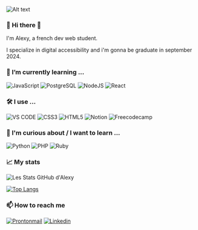 ![Alt text](https://www.ouaw.net/wp-content/uploads/2020/03/ebinm01-visuel-code-bg-cyan-45.jpg)

### 👋 Hi there 👋

I'm Alexy, a french dev web student.

I specialize in digital accessibility and i'm gonna be graduate in september 2024.




### 🌱 I’m currently learning ...

![JavaScript](https://img.shields.io/badge/JavaScript-323330?style=for-the-badge&logo=javascript&logoColor=F7DF1E)
![PostgreSQL](	https://img.shields.io/badge/PostgreSQL-316192?style=for-the-badge&logo=postgresql&logoColor=white)
![NodeJS](https://img.shields.io/badge/Node%20js-339933?style=for-the-badge&logo=nodedotjs&logoColor=white)
![React](https://img.shields.io/badge/React-20232A?style=for-the-badge&logo=react&logoColor=61DAFB)

### 🛠️ I use ...
![VS CODE](	https://img.shields.io/badge/VSCode-0078D4?style=for-the-badge&logo=visual%20studio%20code&logoColor=white)
![CSS3](https://img.shields.io/badge/CSS3-1572B6?style=for-the-badge&logo=css3&logoColor=white)
![HTML5](https://img.shields.io/badge/HTML5-E34F26?style=for-the-badge&logo=html5&logoColor=white)
![Notion](	https://img.shields.io/badge/Notion-000000?style=for-the-badge&logo=notion&logoColor=white)
![Freecodecamp](https://img.shields.io/badge/freecodecamp-27273D?style=for-the-badge&logo=freecodecamp&logoColor=white)

### 👀 I'm curious about / I want to learn ...
![Python](	https://img.shields.io/badge/Python-FFD43B?style=for-the-badge&logo=python&logoColor=blue)
![PHP](https://img.shields.io/badge/PHP-777BB4?style=for-the-badge&logo=php&logoColor=white)
![Ruby](https://img.shields.io/badge/Ruby-CC342D?style=for-the-badge&logo=ruby&logoColor=white)

### 📈 My stats

  ![Les Stats GitHub d'Alexy](https://github-readme-stats.vercel.app/api?username=alexycatelle&show_icons=true&theme=aura_dark)

  [![Top Langs](https://github-readme-stats.vercel.app/api/top-langs/?username=alexycatelle)](https://github.com/anuraghazra/github-readme-stats)

 
 ### 📫 How to reach me
 [![Prontonmail](https://img.shields.io/badge/ProtonMail-8B89CC?style=for-the-badge&logo=protonmail&logoColor=white)](alexycatelle@protonmail.com)
[![Linkedin](https://img.shields.io/badge/LinkedIn-0077B5?style=for-the-badge&logo=linkedin&logoColor=white)](https://www.linkedin.com/in/alexy-catelle-018656184/)

